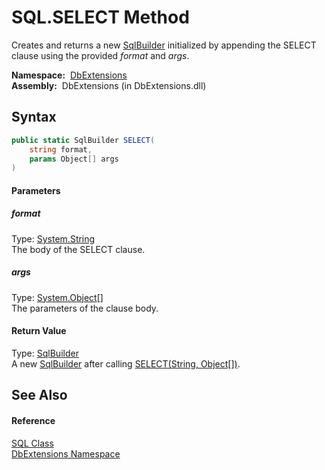 SQL.SELECT Method
=================
  Creates and returns a new [SqlBuilder][1] initialized by appending the SELECT clause using the provided *format* and *args*.

  **Namespace:**  [DbExtensions][2]  
  **Assembly:**  DbExtensions (in DbExtensions.dll)

Syntax
------

```csharp
public static SqlBuilder SELECT(
	string format,
	params Object[] args
)
```

#### Parameters

##### *format*
Type: [System.String][3]  
The body of the SELECT clause.

##### *args*
Type: [System.Object][4][]  
The parameters of the clause body.

#### Return Value
Type: [SqlBuilder][1]  
 A new [SqlBuilder][1] after calling [SELECT(String, Object[])][5]. 

See Also
--------

#### Reference
[SQL Class][6]  
[DbExtensions Namespace][2]  

[1]: ../SqlBuilder/README.md
[2]: ../README.md
[3]: http://msdn.microsoft.com/en-us/library/s1wwdcbf
[4]: http://msdn.microsoft.com/en-us/library/e5kfa45b
[5]: ../SqlBuilder/SELECT_1.md
[6]: README.md